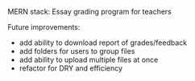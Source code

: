 MERN stack: Essay grading program for teachers

Future improvements:

-   add ability to download report of grades/feedback
-   add folders for users to group files
-   add ability to upload multiple files at once
-   refactor for DRY and efficiency

